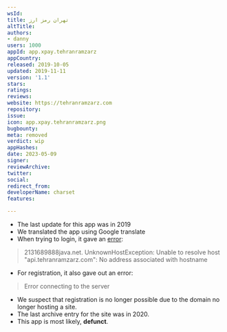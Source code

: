 ```yaml
---
wsId: 
title: تهران رمز ارز
altTitle: 
authors:
- danny
users: 1000
appId: app.xpay.tehranramzarz
appCountry: 
released: 2019-10-05
updated: 2019-11-11
version: '1.1'
stars: 
ratings: 
reviews: 
website: https://tehranramzarz.com
repository: 
issue: 
icon: app.xpay.tehranramzarz.png
bugbounty: 
meta: removed
verdict: wip
appHashes: 
date: 2023-05-09
signer: 
reviewArchive: 
twitter: 
social: 
redirect_from: 
developerName: charset
features: 

---
```


- The last update for this app was in 2019
- We translated the app using Google translate 
- When trying to login, it gave an [error](https://twitter.com/BitcoinWalletz/status/1655774990393053184): 

> 2131689888java.net. UnknownHostException: Unable to resolve host "api.tehranramzarz.com": No address associated with hostname

- For registration, it also gave out an error:

> Error connecting to the server

- We suspect that registration is no longer possible due to the domain no longer hosting a site. 
- The last archive entry for the site was in 2020. 
- This app is most likely, **defunct**.